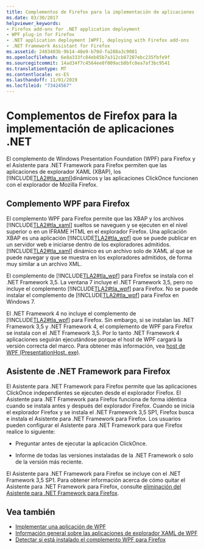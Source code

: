 ```yaml
---
title: Complementos de Firefox para la implementación de aplicaciones .NET
ms.date: 03/30/2017
helpviewer_keywords:
- Firefox add-ons for .NET application deployment
- WPF plug-in for Firefox
- .NET application deployment [WPF], deploying with Firefox add-ons
- .NET Framework Assistant for Firefox
ms.assetid: 2403403b-9b14-48e9-b70d-fa288a3c9081
ms.openlocfilehash: 6e8a333fc84eb85b7a312cb87207ebc235fbfe9f
ms.sourcegitcommit: 14ad34f7c4564ee0f009acb8bfc0ea7af3bc9541
ms.translationtype: MT
ms.contentlocale: es-ES
ms.lasthandoff: 11/01/2019
ms.locfileid: "73424567"
---
```

# <a name="firefox-add-ons-to-support-net-application-deployment"></a>Complementos de Firefox para la implementación de aplicaciones .NET
El complemento de Windows Presentation Foundation (WPF) para Firefox y el Asistente para .NET Framework para Firefox permiten que las aplicaciones de explorador XAML (XBAP), los [!INCLUDE[TLA2#tla_xaml](../../../../includes/tla2sharptla-xaml-md.md)]dinámicos y las aplicaciones ClickOnce funcionen con el explorador de Mozilla Firefox.  
  
## <a name="wpf-plug-in-for-firefox"></a>Complemento WPF para Firefox  
 El complemento WPF para Firefox permite que las XBAP y los archivos [!INCLUDE[TLA2#tla_xaml](../../../../includes/tla2sharptla-xaml-md.md)] sueltos se naveguen y se ejecuten en el nivel superior o en un IFRAME HTML en el explorador Firefox. Una aplicación XBAP es una aplicación [!INCLUDE[TLA2#tla_wpf](../../../../includes/tla2sharptla-wpf-md.md)] que se puede publicar en un servidor web e iniciarse dentro de los exploradores admitidos. [!INCLUDE[TLA2#tla_xaml](../../../../includes/tla2sharptla-xaml-md.md)] dinámico es un archivo solo de XAML al que se puede navegar y que se muestra en los exploradores admitidos, de forma muy similar a un archivo XML.  
  
 El complemento de [!INCLUDE[TLA2#tla_wpf](../../../../includes/tla2sharptla-wpf-md.md)] para Firefox se instala con el .NET Framework 3,5. La ventana 7 incluye el .NET Framework 3,5, pero no incluye el complemento [!INCLUDE[TLA2#tla_wpf](../../../../includes/tla2sharptla-wpf-md.md)] para Firefox. No se puede instalar el complemento de [!INCLUDE[TLA2#tla_wpf](../../../../includes/tla2sharptla-wpf-md.md)] para Firefox en Windows 7.  
  
 El .NET Framework 4 no incluye el complemento de [!INCLUDE[TLA2#tla_wpf](../../../../includes/tla2sharptla-wpf-md.md)] para Firefox. Sin embargo, si se instalan las .NET Framework 3,5 y .NET Framework 4, el complemento de WPF para Firefox se instala con el .NET Framework 3,5. Por lo tanto .NET Framework 4 aplicaciones seguirán ejecutándose porque el host de WPF cargará la versión correcta del marco. Para obtener más información, vea [host de WPF (PresentationHost. exe)](wpf-host-presentationhost-exe.md).  
  
## <a name="net-framework-assistant-for-firefox"></a>Asistente de .NET Framework para Firefox  
 El Asistente para .NET Framework para Firefox permite que las aplicaciones ClickOnce independientes se ejecuten desde el explorador Firefox. El Asistente para .NET Framework para Firefox funciona de forma idéntica cuando se instala antes y después del explorador Firefox. Cuando se inicia el explorador Firefox y se instala el .NET Framework 3,5 SP1, Firefox busca e instala el Asistente para .NET Framework para Firefox. Los usuarios pueden configurar el Asistente para .NET Framework para que Firefox realice lo siguiente:  
  
- Preguntar antes de ejecutar la aplicación ClickOnce.  
  
- Informe de todas las versiones instaladas de la .NET Framework o solo de la versión más reciente.  
  
 El Asistente para .NET Framework para Firefox se incluye con el .NET Framework 3,5 SP1. Para obtener información acerca de cómo quitar el Asistente para .NET Framework para Firefox, consulte [eliminación del Asistente para .NET Framework para Firefox](https://go.microsoft.com/fwlink/?LinkId=177944).  
  
## <a name="see-also"></a>Vea también

- [Implementar una aplicación de WPF](deploying-a-wpf-application-wpf.md)
- [Información general sobre las aplicaciones de explorador XAML de WPF](wpf-xaml-browser-applications-overview.md)
- [Detectar si está instalado el complemento WPF para Firefox](how-to-detect-whether-the-wpf-plug-in-for-firefox-is-installed.md)
